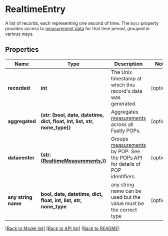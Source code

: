 # RealtimeEntry

A list of records, each representing one second of time. The `Data` property provides access to [measurement data](#measurements-data-model) for that time period, grouped in various ways.

## Properties
Name | Type | Description | Notes
------------ | ------------- | ------------- | -------------
**recorded** | **int** | The Unix timestamp at which this record&#39;s data was generated. | [optional] 
**aggregated** | **{str: (bool, date, datetime, dict, float, int, list, str, none_type)}** | Aggregates [measurements](#measurements-data-model) across all Fastly POPs. | [optional] 
**datacenter** | [**{str: (RealtimeMeasurements,)}**](RealtimeMeasurements.md) | Groups [measurements](#measurements-data-model) by POP. See the [POPs API](/reference/api/utils/pops/) for details of POP identifiers. | [optional] 
**any string name** | **bool, date, datetime, dict, float, int, list, str, none_type** | any string name can be used but the value must be the correct type | [optional]

[[Back to Model list]](../README.md#documentation-for-models) [[Back to API list]](../README.md#documentation-for-api-endpoints) [[Back to README]](../README.md)


